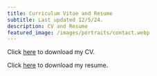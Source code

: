 ```yaml
---
title: Curriculum Vitae and Resume
subtitle: Last updated 12/5/24.
description: CV and Resume
featured_image: /images/portraits/contact.webp
---
```


Click <a href="/cv" onclick="window.open('/Luu_Jonathan_CV.pdf')">here</a> to download my CV.

Click <a href="/cv" onclick="window.open('/Luu_Jonathan_Resume.pdf')">here</a> to download my resume.
